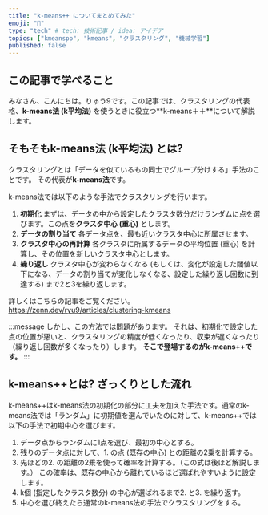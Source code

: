 ```yaml
---
title: "k-means++ についてまとめてみた"
emoji: "💎"
type: "tech" # tech: 技術記事 / idea: アイデア
topics: ["kmeanspp", "kmeans", "クラスタリング", "機械学習"]
published: false
---
```


## この記事で学べること
みなさん、こんにちは。りゅう9です。この記事では、クラスタリングの代表格、**k-means法 (k平均法)** を使うときに役立つ**k-means＋＋**について解説します。

## そもそもk-means法 (k平均法) とは?
クラスタリングとは「データを似ているもの同士でグループ分けする」手法のことです。
その代表が**k-means法**です。

k-means法では以下のような手法でクラスタリングを行います。
1. **初期化**
   まずは、データの中から設定したクラスタ数分だけランダムに点を選びます。この点を**クラスタ中心 (重心)** とします。
2. **データの割り当て**
   各データ点を、最も近いクラスタ中心に所属させます。
3. **クラスタ中心の再計算**
   各クラスタに所属するデータの平均位置 (重心) を計算し、その位置を新しいクラスタ中心とします。
4. **繰り返し**
   クラスタ中心が変わらなくなる (もしくは、変化が設定した閾値以下になる、データの割り当てが変化しなくなる、設定した繰り返し回数に到達する) まで2と3を繰り返します。

詳しくはこちらの記事をご覧ください。
https://zenn.dev/ryu9/articles/clustering-kmeans

:::message
しかし、この方法では問題があります。
それは、初期化で設定した点の位置が悪いと、クラスタリングの精度が低くなったり、収束が遅くなったり（繰り返し回数が多くなったり）します。
**そこで登場するのがk-means++です。**
:::

## k-means++とは? ざっくりとした流れ
k-means++はk-means法の初期化の部分に工夫を加えた手法です。通常のk-means法では「ランダム」に初期値を選んでいたのに対して、k-means++では以下の手法で初期中心を選びます。

1. データ点からランダムに1点を選び、最初の中心とする。
2. 残りのデータ点に対して、1. の点 (既存の中心) との距離の2乗を計算する。
3. 先ほどの2. の距離の2乗を使って確率を計算する。（この式は後ほど解説します。）
   この確率は、既存の中心から離れているほど選ばれやすいように設定します。
4. k個 (指定したクラスタ数分) の中心が選ばれるまで2. と3. を繰り返す。
5. 中心を選び終えたら通常のk-means法の手法でクラスタリングをする。